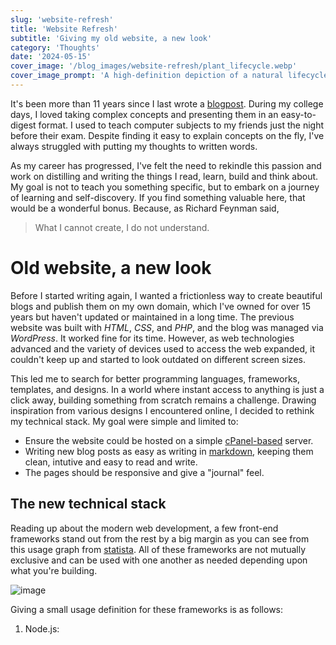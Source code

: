 ```yaml
---
slug: 'website-refresh'
title: 'Website Refresh'
subtitle: 'Giving my old website, a new look'
category: 'Thoughts'
date: '2024-05-15'
cover_image: '/blog_images/website-refresh/plant_lifecycle.webp'
cover_image_prompt: 'A high-definition depiction of a natural lifecycle in a forest setting, suitable for a blog cover image, with a wide aspect ratio. The image illustrates the journey from seed to mature tree, featuring a progression from left to right: a small seed sprouting in rich, dark soil, a young sapling with tender leaves, a tree in full bloom with colorful flowers, and finally, an ancient tree with a thick trunk and sprawling branches, covered in moss and surrounded by fallen leaves. The lush, green forest and soft sunlight filtering through the leaves create a tranquil and detailed atmosphere.'
---
```


It's been more than 11 years since I last wrote a [blogpost](https://digital-madness.in/blog/2013/fast-io-in-c/). During my college days, 
I loved taking complex concepts and presenting them in an easy-to-digest format. I used to teach computer subjects to my friends just the 
night before their exam. Despite finding it easy to explain concepts on the fly, I've always struggled with putting my thoughts to written words.

As my career has progressed, I've felt the need to rekindle this passion and work on distilling and writing the things I read, learn, build and 
think about. My goal is not to teach you something specific, but to embark on a journey of learning and self-discovery. If you find something valuable here, 
that would be a wonderful bonus. Because, as Richard Feynman said,

> What I cannot create, I do not understand.

# Old website, a new look

Before I started writing again, I wanted a frictionless way to create beautiful blogs and publish them on my own domain, which I've owned for over 15 years but haven't updated or maintained in a long time. The previous website was built with *HTML*, *CSS*, and *PHP*, and the blog was managed via *WordPress*. It worked fine for its time. However, as web technologies advanced and the variety of devices used to access the web expanded, it couldn't keep up and started to look outdated on different screen sizes.

This led me to search for better programming languages, frameworks, templates, and designs. In a world where instant access to anything is just a click away, building something from scratch remains a challenge. Drawing inspiration from various designs I encountered online, I decided to rethink my technical stack. 
My goal were simple and limited to:

* Ensure the website could be hosted on a simple [cPanel-based](https://en.wikipedia.org/wiki/CPanel) server.
* Writing new blog posts as easy as writing in [markdown](https://en.wikipedia.org/wiki/Markdown), keeping them clean, intutive and easy to read and write.
* The pages should be responsive and give a "journal" feel.

## The new technical stack

Reading up about the modern web development, a few front-end frameworks stand out from the rest by a big margin as you can see from this usage graph
from [statista](https://www.statista.com/statistics/1124699/worldwide-developer-survey-most-used-frameworks-web/). All of these frameworks are not 
mutually exclusive and can be used with one another as needed depending upon what you're building.

![image](/blog_images/website-refresh/web_frameworks_usage.png)

Giving a small usage definition for these frameworks is as follows:

1. Node.js: 